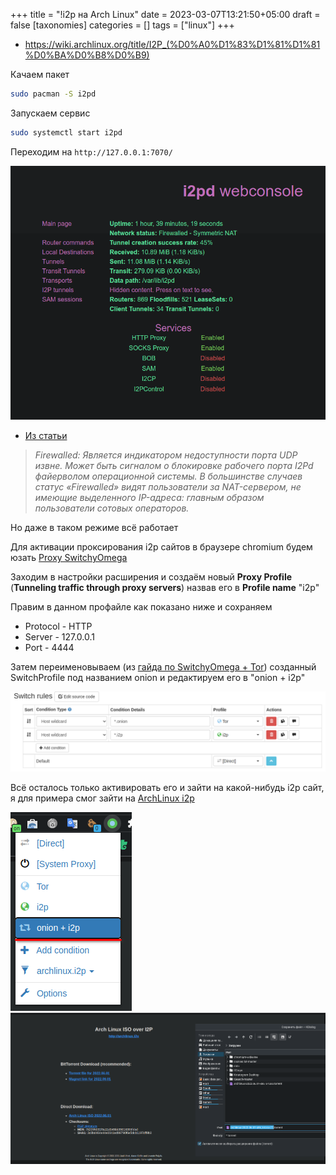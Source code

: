 +++
title = "!i2p на Arch Linux"
date = 2023-03-07T13:21:50+05:00
draft = false
[taxonomies]
categories = []
tags = ["linux"]
+++
* https://wiki.archlinux.org/title/I2P_(%D0%A0%D1%83%D1%81%D1%81%D0%BA%D0%B8%D0%B9)

Качаем пакет
```sh
sudo pacman -S i2pd
```
Запускаем сервис
```sh
sudo systemctl start i2pd
```

Переходим на `http://127.0.0.1:7070/`

![](/images/i2p-archlinux/Screenshot_20230307_212912.png)

* [Из статьи](https://habr.com/ru/post/550072/)

> *Firewalled: Является индикатором недоступности порта UDP извне. Может быть сигналом о блокировке рабочего порта I2Pd файерволом операционной системы. В большинстве случаев статус «Firewalled» видят пользователи за NAT-сервером, не имеющие выделенного IP-адреса: главным образом пользователи сотовых операторов.*

Но даже в таком режиме всё работает

Для активации проксирования i2p сайтов в браузере chromium будем юзать [Proxy SwitchyOmega](https://chrome.google.com/webstore/detail/proxy-switchyomega/padekgcemlokbadohgkifijomclgjgif)

Заходим в настройки расширения и создаём новый **Proxy Profile** (**Tunneling traffic through proxy servers**) назвав его в **Profile name** "i2p"

Правим в данном профайле как показано ниже и сохраняем
* Protocol - HTTP
* Server - 127.0.0.1
* Port - 4444

Затем переименовываем (из [гайда по SwitchyOmega + Tor](/posts/tor-archlinux/#proxy-switchyomega--tor)) созданный SwitchProfile под названием onion и редактируем его в "onion + i2p"

![](/images/i2p-archlinux/switchy-omega.png)

Всё осталось только активировать его и зайти на какой-нибудь i2p сайт, я для примера смог зайти на [ArchLinux i2p](http://archlinux.i2p/)

![](/images/i2p-archlinux/switchy-omega-1.png)
![](/images/i2p-archlinux/Screenshot_20220628_192053.png)
